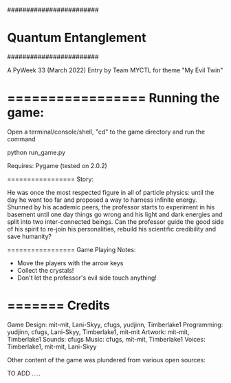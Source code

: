########################
# Quantum Entanglement
########################

A PyWeek 33 (March 2022) Entry by Team MYCTL for theme "My Evil Twin"

=================
Running the game:
=================

Open a terminal/console/shell, "cd" to the game directory and run the command

  python run_game.py

Requires: Pygame (tested on 2.0.2)

=================
Story:

He was once the most respected figure in all of particle physics: until the day he went too far and proposed a way to harness infinite energy. Shunned by his academic peers, the professor starts to experiment in his basement until one day things go wrong and his light and dark energies and split into two inter-connected beings. Can the professor guide the good side of his spirit to re-join his personalities, rebuild his scientific credibility and save humanity?

=================
Game Playing Notes:

- Move the players with the arrow keys
- Collect the crystals!
- Don't let the professor's evil side touch anything!

=======
Credits
=======

Game Design: mit-mit, Lani-Skyy, cfugs, yudjinn, Timberlake1
Programming: yudjinn, cfugs, Lani-Skyy, Timberlake1, mit-mit
Artwork: mit-mit, Timberlake1
Sounds: cfugs
Music: cfugs, mit-mit, Timberlake1
Voices: Timberlake1, mit-mit, Lani-Skyy

Other content of the game was plundered from various open sources:

TO ADD .....
